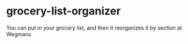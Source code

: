 # grocery-list-organizer
You can put in your grocery list, and then it reorganizes it by section at Wegmans



